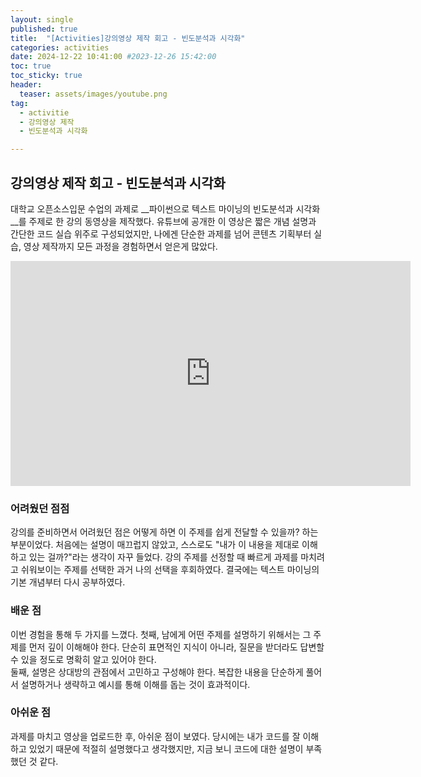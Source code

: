 ```yaml
---
layout: single
published: true
title:  "[Activities]강의영상 제작 회고 - 빈도분석과 시각화"
categories: activities
date: 2024-12-22 10:41:00 #2023-12-26 15:42:00
toc: true
toc_sticky: true
header:
  teaser: assets/images/youtube.png
tag:   
  - activitie
  - 강의영상 제작
  - 빈도분석과 시각화

---
```


## 강의영상 제작 회고 - 빈도분석과 시각화

대학교 오픈소스입문 수업의 과제로 __파이썬으로 텍스트 마이닝의 빈도분석과 시각화__를 주제로 한 강의 동영상을 제작했다. 유튜브에 공개한 이 영상은 짧은 개념 설명과 간단한 코드 실습 위주로 구성되었지만, 나에겐 단순한 과제를 넘어 콘텐츠 기획부터 실습, 영상 제작까지 모든 과정을 경험하면서 얻은게 많았다.
  

<iframe width="640" height="360" src="https://www.youtube.com/embed/UiB5wy7I4DY" title="[SWTT]파이썬으로 텍스트 마이닝의 빈도분석과 시각화 (1/2)" frameborder="0" allow="accelerometer; autoplay; clipboard-write; encrypted-media; gyroscope; picture-in-picture; web-share" referrerpolicy="strict-origin-when-cross-origin" allowfullscreen></iframe>  

### 어려웠던 점점

강의를 준비하면서 어려웠던 점은 어떻게 하면 이 주제를 쉽게 전달할 수 있을까? 하는 부분이었다. 처음에는 설명이 매끄럽지 않았고, 스스로도 "내가 이 내용을 제대로 이해하고 있는 걸까?"라는 생각이 자꾸 들었다. 강의 주제를 선정할 때 빠르게 과제를 마치려고 쉬워보이는 주제를 선택한 과거 나의 선택을 후회하였다.
결국에는 텍스트 마이닝의 기본 개념부터 다시 공부하였다.

### 배운 점

이번 경험을 통해 두 가지를 느꼈다. 
첫째, 남에게 어떤 주제를 설명하기 위해서는 그 주제를 먼저 깊이 이해해야 한다. 단순히 표면적인 지식이 아니라, 질문을 받더라도 답변할 수 있을 정도로 명확히 알고 있어야 한다.  
둘째, 설명은 상대방의 관점에서 고민하고 구성해야 한다. 복잡한 내용을 단순하게 풀어서 설명하거나 생략하고 예시를 통해 이해를 돕는 것이 효과적이다.
  

### 아쉬운 점
과제를 마치고 영상을 업로드한 후, 아쉬운 점이 보였다. 당시에는 내가 코드를 잘 이해하고 있었기 때문에 적절히 설명했다고 생각했지만, 지금 보니 코드에 대한 설명이 부족했던 것 같다. 


